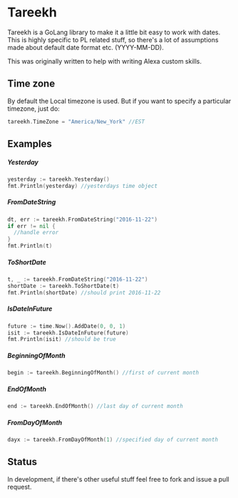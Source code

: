 # Tareekh

Tareekh is a GoLang library to make it a little bit easy to work with dates. This is highly specific to PL related stuff, so there's a lot of assumptions made about default date format etc. (YYYY-MM-DD).

This was originally written to help with writing Alexa custom skills.

## Time zone
By default the Local timezone is used. But if you want to specify a particular timezone, just do:

```go
tareekh.TimeZone = "America/New_York" //EST
```

## Examples

##### Yesterday

```go
yesterday := tareekh.Yesterday()
fmt.Println(yesterday) //yesterdays time object
```

##### FromDateString

```go
dt, err := tareekh.FromDateString("2016-11-22")
if err != nil {
  //handle error
}
fmt.Println(t)
```

##### ToShortDate

```go
t, _ := tareekh.FromDateString("2016-11-22")
shortDate := tareekh.ToShortDate(t)
fmt.Println(shortDate) //should print 2016-11-22
```


##### IsDateInFuture
```go
future := time.Now().AddDate(0, 0, 1)
isit := tareekh.IsDateInFuture(future)
fmt.Println(isit) //should be true
```

##### BeginningOfMonth
```go
begin := tareekh.BeginningOfMonth() //first of current month
```

##### EndOfMonth
```go
end := tareekh.EndOfMonth() //last day of current month
```

##### FromDayOfMonth
```go
dayx := tareekh.FromDayOfMonth(1) //specified day of current month
```


## Status

In development, if there's other useful stuff feel free to fork and issue a pull request.
